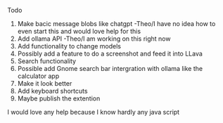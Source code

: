 Todo

1. Make bacic message blobs like chatgpt -Theo/I have no idea how to even start this and would love help for this
2. Add ollama API -Theo/I am working on this right now
3. Add functionality to change models
4. Possibly add a feature to do a screenshot and feed it into LLava
5. Search functionality
6. Possible add Gnome search bar intergration with ollama like the calculator app
7. Make it look better
8. Add keyboard shortcuts
9. Maybe publish the extention

I would love any help because I know hardly any java script
